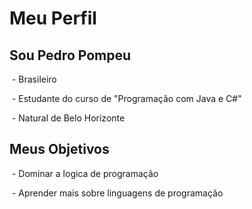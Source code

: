 # Meu Perfil



## Sou Pedro Pompeu



&nbsp;- Brasileiro

&nbsp;- Estudante do curso de "Programação com Java e C#"

&nbsp;- Natural de Belo Horizonte



## Meus Objetivos



&nbsp;- Dominar a logica de programação

&nbsp;- Aprender mais sobre linguagens de programação 

